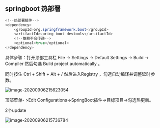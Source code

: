 ## springboot 热部署

```java
<!--热部署插件-->
<dependency>
    <groupId>org.springframework.boot</groupId>
    <artifactId>spring-boot-devtools</artifactId>
    <!--依赖不会传递-->
    <optional>true</optional>
</dependency>
```

具体步骤：打开顶部工具栏  File -> Settings -> Default Settings -> Build -> Compiler  然后勾选 Build project automatically 。

同时按住 Ctrl + Shift + Alt + / 然后进入Registry ，勾选自动编译并调整延时参数。

![image-20200906215623054](/home/xuz/.config/Typora/typora-user-images/image-20200906215623054.png)

顶部菜单- >Edit Configurations->SpringBoot插件->目标项目->勾选热更新。

2个update

![image-20200906215736784](/home/xuz/.config/Typora/typora-user-images/image-20200906215736784.png)



